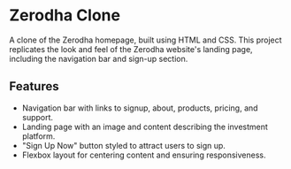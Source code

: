 # Zerodha Clone

A clone of the Zerodha homepage, built using HTML and CSS. This project replicates the look and feel of the Zerodha website's landing page, including the navigation bar and sign-up section.

## Features

- Navigation bar with links to signup, about, products, pricing, and support.
- Landing page with an image and content describing the investment platform.
- "Sign Up Now" button styled to attract users to sign up.
- Flexbox layout for centering content and ensuring responsiveness.
